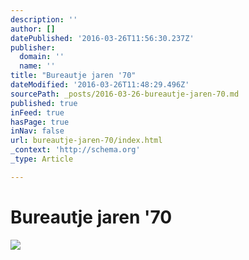 ```yaml
---
description: ''
author: []
datePublished: '2016-03-26T11:56:30.237Z'
publisher:
  domain: ''
  name: ''
title: "Bureautje jaren '70"
dateModified: '2016-03-26T11:48:29.496Z'
sourcePath: _posts/2016-03-26-bureautje-jaren-70.md
published: true
inFeed: true
hasPage: true
inNav: false
url: bureautje-jaren-70/index.html
_context: 'http://schema.org'
_type: Article

---
```

# Bureautje jaren '70
![](https://the-grid-user-content.s3-us-west-2.amazonaws.com/33e10d20-1892-4678-a925-630b2d33b194.png)